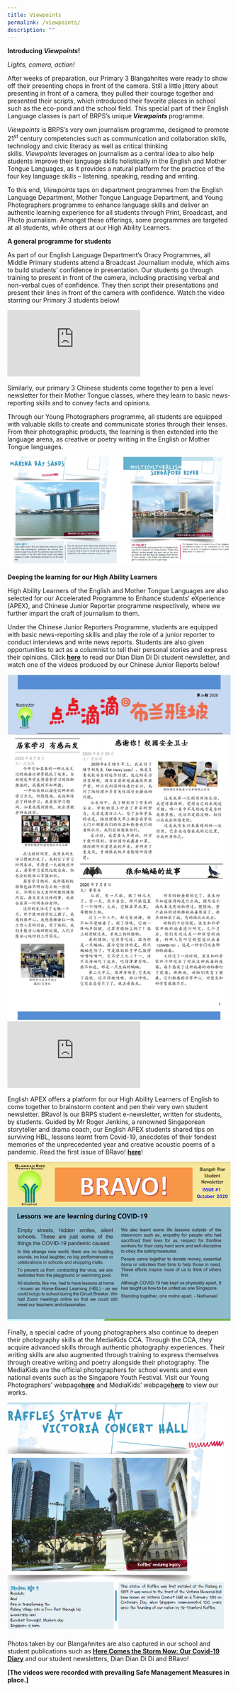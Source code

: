 ```yaml
---
title: Viewpoints
permalink: /viewpoints/
description: ""
---
```

<p><strong>Introducing&nbsp;<em>Viewpoints</em>!</strong></p>
<p><em>Lights, camera, action!</em></p>
<p>After weeks of preparation, our Primary 3 Blangahnites were ready to show off their presenting chops in front of the camera. Still a little jittery about presenting in front of a camera, they pulled their courage together and presented their scripts, which introduced their favorite places in school such as the eco-pond and the school field. This special part of their English Language classes is part of BRPS&rsquo;s unique<strong><em>&nbsp;Viewpoints</em>&nbsp;</strong>programme.</p>
<p><em>Viewpoints&nbsp;</em>is BRPS&rsquo;s very own journalism programme, designed to promote 21<sup>st</sup>&nbsp;century competencies such as communication and collaboration skills, technology and civic literacy as well as critical thinking skills.&nbsp;<em>Viewpoints</em>&nbsp;leverages on journalism as a central idea to also help students improve their language skills holistically in the English and Mother Tongue Languages, as it provides a natural platform for the practice of the four key language skills &ndash; listening, speaking, reading and writing.</p>
<p>To this end,&nbsp;<em>Viewpoints</em>&nbsp;taps on department programmes from the English Language Department, Mother Tongue Language Department, and Young Photographers programme to enhance language skills and deliver an authentic learning experience for all students through Print, Broadcast, and Photo journalism. Amongst these offerings, some programmes are targeted at all students, while others at our High Ability Learners.</p>
<p><strong>A general programme for students</strong></p>
<p>As part of our English Language Department&rsquo;s Oracy Programmes, all Middle Primary students attend a Broadcast Journalism module, which aims to build students&rsquo; confidence in presentation. Our students go through training to present in front of the camera, including practising verbal and non-verbal cues of confidence. They then script their presentations and present their lines in front of the camera with confidence. Watch the video starring our Primary 3 students below!</p>
<div><iframe title="YouTube video player" src="https://www.youtube.com/embed/lWKBZPWIADk" name="fitvid0" frameborder="0" allowfullscreen="allowfullscreen" data-mce-fragment="1"></iframe></div>
<p>Similarly, our primary 3 Chinese students come together to pen a level newsletter for their Mother Tongue classes, where they learn to basic news-reporting skills and to convey facts and opinions.</p>
<p>Through our Young Photographers programme, all students are equipped with valuable skills to create and communicate stories through their lenses. From their photographic products, the learning is then extended into the language arena, as creative or poetry writing in the English or Mother Tongue languages.</p>
<img src="/images/awt.jpg">
<p><strong>Deeping the learning for our High Ability Learners</strong></p>
<p>High Ability Learners of the English and Mother Tongue Languages are also selected for our Accelerated Programme to Enhance students&rsquo; eXperience (APEX), and Chinese Junior Reporter programme respectively, where we further impart the craft of journalism to them.</p>
<p>Under the Chinese Junior Reporters Programme, students are equipped with basic news-reporting skills and play the role of a junior reporter to conduct interviews and write news reports. Students are also given opportunities to act as a columnist to tell their personal stories and express their opinions. Click&nbsp;<strong><a href="/2020/11/11/chinese-junior-reporters-dian-dian-di-di-vol-2-2020/">here</a></strong>&nbsp;to read our Dian Dian Di Di student newsletter, and watch one of the videos produced by our Chinese Junior Reports below!</p>
<img src="/images/Dian-Dian-Di-Di-1.jpg">
<div><iframe title="YouTube video player" src="https://www.youtube.com/embed/1QXlpIo1TJ8" name="fitvid1" frameborder="0" allowfullscreen="allowfullscreen" data-mce-fragment="1"></iframe></div>
<p>English APEX offers a platform for our High Ability Learners of English to come together to brainstorm content and pen their very own student newsletter. BRavo! Is our BRPS student e-newsletter, written for students, by students. Guided by Mr Roger Jenkins, a renowned Singaporean storyteller and drama coach, our English APEX students shared tips on surviving HBL, lessons learnt from Covid-19, anecdotes of their fondest memories of the unprecedented year and creative acoustic poems of a pandemic. Read the first issue of BRavo!&nbsp;<strong><a href="/files/BRAVO_final_13Jan2020_FINAL-1.pdf">here</a></strong>!</p>
<img src="/images/Bravo-1.png">
<p>Finally, a special cadre of young photographers also continue to deepen their photography skills at the MediaKids CCA. Through the CCA, they acquire advanced skills through authentic photography experiences. Their writing skills are also augmented through training to express themselves through creative writing and poetry alongside their photography. The MediaKids are the official photographers for school events and even national events such as the Singapore Youth Festival. Visit our Young Photographers’ webpage<a href="/our-distinctive-programmes/young-photographers/"><strong>here</strong></a> and MediaKids’ webpage<a href="/departments/ccas/mediakids/"><strong>here</strong></a> to view our works.</p>

![](/images/Jayden.png)

<p>Photos taken by our Blangahnites are also captured in our school and student publications such as&nbsp;<strong><a href="/2021/02/02/here-comes-the-storm-now-our-covid-19-diary/">Here Comes the Storm Now: Our Covid-19 Diary</a></strong>&nbsp;and our student newsletters, Dian Dian Di Di and BRavo!</p>
<p><strong>[The videos were recorded with prevailing Safe Management Measures in place.]</strong></p>